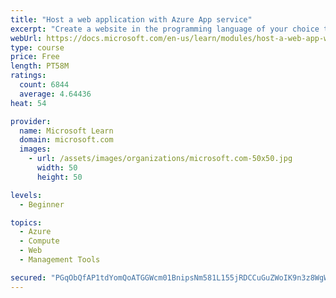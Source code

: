 ```yaml
---
title: "Host a web application with Azure App service"
excerpt: "Create a website in the programming language of your choice through the hosted web app platform in Azure App Service."
webUrl: https://docs.microsoft.com/en-us/learn/modules/host-a-web-app-with-azure-app-service/
type: course
price: Free
length: PT58M
ratings:
  count: 6844
  average: 4.64436
heat: 54

provider:
  name: Microsoft Learn
  domain: microsoft.com
  images:
    - url: /assets/images/organizations/microsoft.com-50x50.jpg
      width: 50
      height: 50

levels:
  - Beginner

topics:
  - Azure
  - Compute
  - Web
  - Management Tools

secured: "PGqObQfAP1tdYomQoATGGWcm01BnipsNm581L155jRDCCuGuZWoIK9n3z8WgWxnPkE36kF4N7gaAvk6VzCRoWN/vRJ0sk2fx7Ro0S/yeOzpFURJbfSgJbcsteElJ54yIPZDaTwHFQQavHTTt1KOwaidjPGH3zxaBxEUmfCnOOzJjY5Ah/GBpt8nJNP+JGKwwJICWMrwURwQKJszWU9qWp7D9lOFKHXTdNdjWScEv/top+2Z7pgtmZ21hQ1WPapaj5QdbJJC8/jHxdEoOLXMmHN3Zc6XXvbS697OftNctMcC4gLuNyrz2YwUAoKOcbU++GJULDaEX4bUrNuyyxWBNv6ZccfvpFzMv2ljGFQ7IpI1HzCLVD9thCMg7Hpm6b8V93GgjjnJUWo9Y+DZ8uIejSNlz0yQ8S2NiSUCTmgm9c3E=;jlKINgHXx9hObErzbv7wnA=="
---
```


